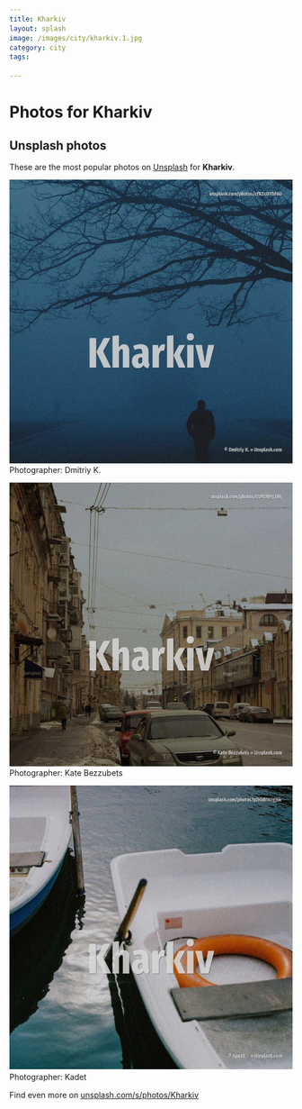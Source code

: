```yaml
---
title: Kharkiv
layout: splash
image: /images/city/kharkiv.1.jpg
category: city
tags:

---
```

# Photos for Kharkiv
 
## Unsplash photos
These are the most popular photos on [Unsplash](https://unsplash.com) for **Kharkiv**.
 
![Kharkiv](/images/city/kharkiv.1.jpg)
Photographer:  Dmitriy K.
 
![Kharkiv](/images/city/kharkiv.2.jpg)
Photographer:  Kate Bezzubets
 
![Kharkiv](/images/city/kharkiv.3.jpg)
Photographer:  Kadet ᅠ
 
Find even more on [unsplash.com/s/photos/Kharkiv](https://unsplash.com/s/photos/Kharkiv)
 
